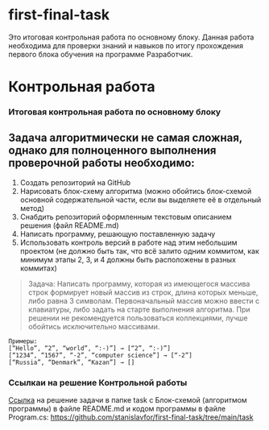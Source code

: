 # first-final-task
Это итоговая контрольная работа по основному блоку. Данная работа необходима для проверки знаний и навыков по итогу прохождения первого блока обучения на программе Разработчик. 

# Контрольная работа
### Итоговая контрольная работа по основному блоку

## Задача алгоритмически не самая сложная, однако для полноценного выполнения проверочной работы необходимо:

1. Создать репозиторий на GitHub
2. Нарисовать блок-схему алгоритма (можно обойтись блок-схемой основной содержательной части, если вы выделяете её в отдельный метод)
3. Снабдить репозиторий оформленным текстовым описанием решения (файл README.md)
4. Написать программу, решающую поставленную задачу
5. Использовать контроль версий в работе над этим небольшим проектом (не должно быть так, что всё залито одним коммитом, как минимум этапы 2, 3, и 4 должны быть расположены в разных коммитах)


> Задача: Написать программу, которая из имеющегося массива строк формирует новый массив из строк, длина которых меньше, либо равна 3 символам. 
> Первоначальный массив можно ввести с клавиатуры, либо задать на старте выполнения алгоритма. 
> При решении не рекомендуется пользоваться коллекциями, лучше обойтись исключительно массивами.

```
Примеры:
[“Hello”, “2”, “world”, “:-)”] → [“2”, “:-)”]
[“1234”, “1567”, “-2”, “computer science”] → [“-2”]
[“Russia”, “Denmark”, “Kazan”] → []
``````

### Ссылкаи на решение Контрольной работы

[Ссылка](https://github.com/stanislavfor/first-final-task/tree/main/task) на решение задачи в папке task с Блок-схемой (алгоритмом программы) в файле README.md и кодом программы в файле Program.cs: 
<https://github.com/stanislavfor/first-final-task/tree/main/task>
